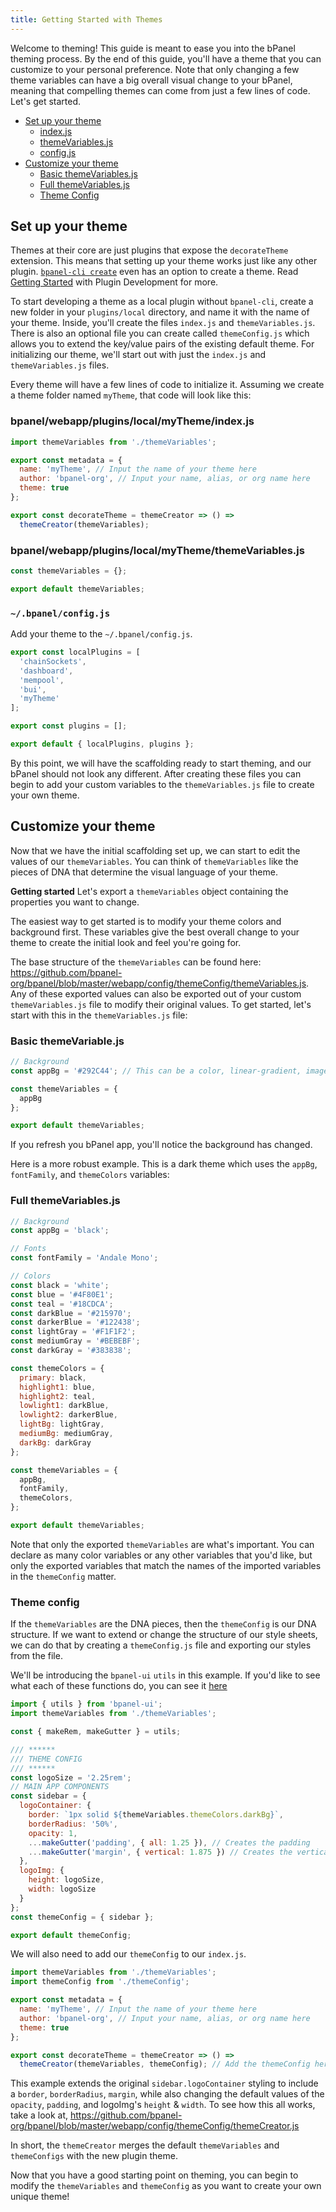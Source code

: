 ```yaml
---
title: Getting Started with Themes
---
```

Welcome to theming! This guide is meant to ease you into the bPanel theming process. By the end of this guide, you'll have a theme that you can customize to your personal preference. Note that only changing a few theme variables can have a big overall visual change to your bPanel, meaning that compelling themes can come from just a few lines of code. Let's get started.

- [Set up your theme](#Set-up-your-theme)
  - [index.js](#bpanel-webapp-plugins-local-myTheme-index-js)
  - [themeVariables.js](#bpanel-webapp-plugins-local-myTheme-themeVariables-js)
  - [config.js](#bpanel-config-js)
- [Customize your theme](#Customize-your-theme)
  - [Basic themeVariables.js](#Basic-themeVariable-js)
  - [Full themeVariables.js](#Full-themeVariables-js)
  - [Theme Config](#Theme-config)

## Set up your theme
Themes at their core are just plugins that expose the `decorateTheme` extension. This means that setting up your theme works just like any other plugin. [`bpanel-cli create`](/docs/intro_plugin.html#bPanel-CLI) even has an option to create a theme. Read [Getting Started](/docs/intro_plugin.html) with Plugin Development for more.

To start developing a theme as a local plugin without `bpanel-cli`, create a new folder in your `plugins/local` directory, and name it with the name of your theme. Inside, you'll create the files `index.js` and `themeVariables.js`. There is also an optional file you can create called `themeConfig.js` which allows you to extend the key/value pairs of the existing default theme. For initializing our theme, we'll start out with just the `index.js` and `themeVariables.js` files.

Every theme will have a few lines of code to initialize it. Assuming we create a theme folder named `myTheme`, that code will look like this:

### bpanel/webapp/plugins/local/myTheme/index.js
```javascript
import themeVariables from './themeVariables';

export const metadata = {
  name: 'myTheme', // Input the name of your theme here
  author: 'bpanel-org', // Input your name, alias, or org name here
  theme: true
};

export const decorateTheme = themeCreator => () =>
  themeCreator(themeVariables);

```

### bpanel/webapp/plugins/local/myTheme/themeVariables.js
```javascript
const themeVariables = {};

export default themeVariables;

```

### `~/.bpanel/config.js`
Add your theme to the `~/.bpanel/config.js`.
```javascript
export const localPlugins = [
  'chainSockets',
  'dashboard',
  'mempool',
  'bui',
  'myTheme'
];

export const plugins = [];

export default { localPlugins, plugins };

```

By this point, we will have the scaffolding ready to start theming, and our bPanel should not look any different. After creating these files you can begin to add your custom variables to the `themeVariables.js` file to create your own theme.

## Customize your theme

Now that we have the initial scaffolding set up, we can start to edit the values of our `themeVariables`. You can think of `themeVariables` like the pieces of DNA that determine the visual language of your theme.

**Getting started**
Let's export a `themeVariables` object containing the properties you want to change.

The easiest way to get started is to modify your theme colors and background first. These variables give the best overall change to your theme to create the initial look and feel you're going for.

The base structure of the `themeVariables` can be found here: https://github.com/bpanel-org/bpanel/blob/master/webapp/config/themeConfig/themeVariables.js. Any of these exported values can also be exported out of your custom `themeVariables.js` file to modify their original values. To get started, let's start with this in the `themeVariables.js` file:

### Basic themeVariable.js
```javascript
// Background
const appBg = '#292C44'; // This can be a color, linear-gradient, image url

const themeVariables = {
  appBg
};

export default themeVariables;

```
If you refresh you bPanel app, you'll notice the background has changed.

Here is a more robust example. This is a dark theme which uses the `appBg`, `fontFamily`, and `themeColors` variables:
### Full themeVariables.js
```javascript
// Background
const appBg = 'black';

// Fonts
const fontFamily = 'Andale Mono';

// Colors
const black = 'white';
const blue = '#4F80E1';
const teal = '#18CDCA';
const darkBlue = '#215970';
const darkerBlue = '#122438';
const lightGray = '#F1F1F2';
const mediumGray = '#BEBEBF';
const darkGray = '#383838';

const themeColors = {
  primary: black,
  highlight1: blue,
  highlight2: teal,
  lowlight1: darkBlue,
  lowlight2: darkerBlue,
  lightBg: lightGray,
  mediumBg: mediumGray,
  darkBg: darkGray
};

const themeVariables = {
  appBg,
  fontFamily,
  themeColors,
};

export default themeVariables;

```

Note that only the exported `themeVariables` are what's important. You can declare as many color variables or any other variables that you'd like, but only the exported variables that match the names of the imported variables in the `themeConfig` matter.

### Theme config
If the `themeVariables` are the DNA pieces, then the `themeConfig` is our DNA structure. If we want to extend or change the structure of our style sheets, we can do that by creating a `themeConfig.js` file and exporting our styles from the file.

We'll be introducing the `bpanel-ui` `utils` in this example. If you'd like to see what each of these functions do, you can see it [here](/docs/theming_variables.html#Utils)

```javascript
import { utils } from 'bpanel-ui';
import themeVariables from './themeVariables';

const { makeRem, makeGutter } = utils;

/// ******
/// THEME CONFIG
/// ******
const logoSize = '2.25rem';
// MAIN APP COMPONENTS
const sidebar = {
  logoContainer: {
    border: `1px solid ${themeVariables.themeColors.darkBg}`,
    borderRadius: '50%',
    opacity: 1,
    ...makeGutter('padding', { all: 1.25 }), // Creates the padding
    ...makeGutter('margin', { vertical: 1.875 }) // Creates the vertical margin
  },
  logoImg: {
    height: logoSize,
    width: logoSize
  }
};
const themeConfig = { sidebar };

export default themeConfig;

```

We will also need to add our `themeConfig` to our `index.js`.

```javascript
import themeVariables from './themeVariables';
import themeConfig from './themeConfig';

export const metadata = {
  name: 'myTheme', // Input the name of your theme here
  author: 'bpanel-org', // Input your name, alias, or org name here
  theme: true
};

export const decorateTheme = themeCreator => () =>
  themeCreator(themeVariables, themeConfig); // Add the themeConfig here as the 2nd argument

```

This example extends the original `sidebar.logoContainer` styling to include a `border`, `borderRadius`, `margin`, while also changing the default values of the `opacity`, `padding`, and logoImg's `height` & `width`. To see how this all works, take a look at,
https://github.com/bpanel-org/bpanel/blob/master/webapp/config/themeConfig/themeCreator.js

In short, the `themeCreator` merges the default `themeVariables` and `themeConfigs` with the new plugin theme.

Now that you have a good starting point on theming, you can begin to modify the `themeVariables` and `themeConfig` as you want to create your own unique theme!
